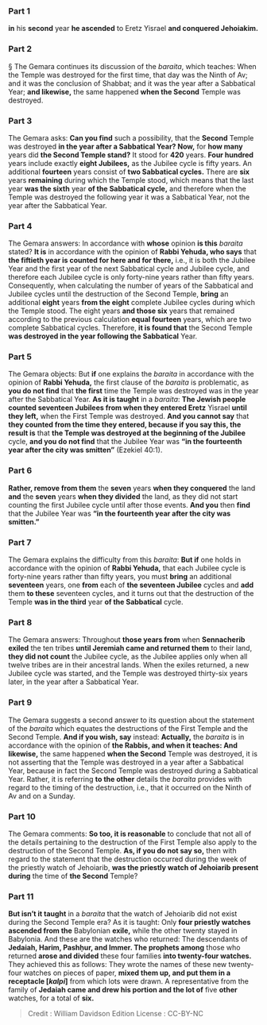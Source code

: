 
### Part 1
<b>in</b> his <b>second</b> year <b>he ascended</b> to Eretz Yisrael <b>and conquered Jehoiakim.</b>

### Part 2
§ The Gemara continues its discussion of the <i>baraita</i>, which teaches: When the Temple was destroyed for the first time, that day was the Ninth of Av; and it was the conclusion of Shabbat; and it was the year after a Sabbatical Year; <b>and likewise,</b> the same happened <b>when the Second</b> Temple was destroyed.

### Part 3
The Gemara asks: <b>Can you find</b> such a possibility, that the <b>Second</b> Temple was destroyed <b>in the year after a Sabbatical Year? Now,</b> for <b>how many</b> years did <b>the Second Temple stand?</b> It stood for <b>420</b> years. <b>Four hundred</b> years include exactly <b>eight Jubilees,</b> as the Jubilee cycle is fifty years. An additional <b>fourteen</b> years consist of <b>two Sabbatical cycles.</b> There are <b>six</b> years <b>remaining</b> during which the Temple stood, which means that the last year <b>was the sixth</b> year <b>of the Sabbatical cycle,</b> and therefore when the Temple was destroyed the following year it was a Sabbatical Year, not the year after the Sabbatical Year.

### Part 4
The Gemara answers: In accordance with <b>whose</b> opinion <b>is this</b> <i>baraita</i> stated? <b>It is</b> in accordance with the opinion of <b>Rabbi Yehuda, who says</b> that <b>the fiftieth year is counted for here and for there,</b> i.e., it is both the Jubilee Year and the first year of the next Sabbatical cycle and Jubilee cycle, and therefore each Jubilee cycle is only forty-nine years rather than fifty years. Consequently, when calculating the number of years of the Sabbatical and Jubilee cycles until the destruction of the Second Temple, <b>bring</b> an additional <b>eight</b> years <b>from the eight</b> complete Jubilee cycles during which the Temple stood. The eight years <b>and those six</b> years that remained according to the previous calculation <b>equal fourteen</b> years, which are two complete Sabbatical cycles. Therefore, <b>it is found that</b> the Second Temple <b>was destroyed in the year following the Sabbatical</b> Year.

### Part 5
The Gemara objects: But <b>if</b> one explains the <i>baraita</i> in accordance with the opinion of <b>Rabbi Yehuda,</b> the first clause of the <i>baraita</i> is problematic, as <b>you do not find</b> that <b>the first</b> time the Temple was destroyed was in the year after the Sabbatical Year. <b>As it is taught</b> in a <i>baraita</i>: <b>The Jewish people counted seventeen Jubilees from when they entered Eretz</b> Yisrael <b>until they left,</b> when the First Temple was destroyed. <b>And you cannot say</b> that <b>they counted from the time they entered, because if you say this, the result is</b> that <b>the Temple was destroyed at the beginning of the Jubilee</b> cycle, <b>and you do not find</b> that the Jubilee Year was <b>“in the fourteenth year after the city was smitten”</b> (Ezekiel 40:1).

### Part 6
<b>Rather, remove from them</b> the <b>seven</b> years <b>when they conquered</b> the land <b>and</b> the <b>seven</b> years <b>when they divided</b> the land, as they did not start counting the first Jubilee cycle until after those events. <b>And you</b> then <b>find</b> that the Jubilee Year was <b>“in the fourteenth year after the city was smitten.”</b>

### Part 7
The Gemara explains the difficulty from this <i>baraita</i>: <b>But if</b> one holds in accordance with the opinion of <b>Rabbi Yehuda,</b> that each Jubilee cycle is forty-nine years rather than fifty years, you must <b>bring</b> an additional <b>seventeen</b> years, one <b>from</b> each of <b>the seventeen Jubilee</b> cycles and <b>add</b> them <b>to these</b> seventeen cycles, and it turns out that the destruction of the Temple <b>was in the third</b> year <b>of the Sabbatical</b> cycle.

### Part 8
The Gemara answers: Throughout <b>those years from</b> when <b>Sennacherib exiled</b> the ten tribes <b>until Jeremiah came and returned them</b> to their land, <b>they did not count</b> the Jubilee cycle, as the Jubilee applies only when all twelve tribes are in their ancestral lands. When the exiles returned, a new Jubilee cycle was started, and the Temple was destroyed thirty-six years later, in the year after a Sabbatical Year.

### Part 9
The Gemara suggests a second answer to its question about the statement of the <i>baraita</i> which equates the destructions of the First Temple and the Second Temple. <b>And if you wish, say</b> instead: <b>Actually,</b> the <i>baraita</i> is in accordance with the opinion of <b>the Rabbis, and when it teaches: And likewise,</b> the same happened <b>when the Second</b> Temple was destroyed, it is not asserting that the Temple was destroyed in a year after a Sabbatical Year, because in fact the Second Temple was destroyed during a Sabbatical Year. Rather, it is referring <b>to the other</b> details the <i>baraita</i> provides with regard to the timing of the destruction, i.e., that it occurred on the Ninth of Av and on a Sunday.

### Part 10
The Gemara comments: <b>So too, it is reasonable</b> to conclude that not all of the details pertaining to the destruction of the First Temple also apply to the destruction of the Second Temple. <b>As, if you do not say so,</b> then with regard to the statement that the destruction occurred during the week of the priestly watch of Jehoiarib, <b>was the priestly watch of Jehoiarib present during</b> the time of <b>the Second</b> Temple?

### Part 11
<b>But isn’t it taught</b> in a <i>baraita</i> that the watch of Jehoiarib did not exist during the Second Temple era? As it is taught: Only <b>four priestly watches ascended from the</b> Babylonian <b>exile,</b> while the other twenty stayed in Babylonia. And these are the watches who returned: The descendants of <b>Jedaiah, Harim, Pashḥur, and Immer. The prophets among</b> those who returned <b>arose and divided</b> these four families <b>into twenty-four watches.</b> They achieved this as follows: They wrote the names of these new twenty-four watches on pieces of paper, <b>mixed them up, and put them in a receptacle [<i>kalpi</i>]</b> from which lots were drawn. A representative from the family of <b>Jedaiah came and drew his portion and the lot of</b> five <b>other</b> watches, for a total of <b>six.</b>

>Credit : William Davidson Edition
>License : CC-BY-NC